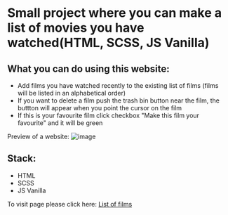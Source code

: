 
<h1>Small project where you can make a list of movies you have watched(HTML, SCSS, JS Vanilla)</h1>

<h2>What you can do using this website:</h2>
<ul>
  <li>Add films you have watched recently to the existing list of films (films will be listed in an alphabetical order) </li>
  <li>If you want to delete a film push the trash bin button near the film, the buttton will appear when you point the cursor on the film </li>
  <li>If this is your favourite film click checkbox "Make this film your favourite" and it will be green</li>
</ul>

Preview of a website:
![image](https://github.com/user-attachments/assets/0e9922c4-6b05-4a4f-9a4f-172e932c3724)


<h2>Stack:</h2>
<ul>
  <li>HTML</li>
   <li> SCSS </li>
  <li>JS Vanilla</li>
</ul>

To visit page please click here: <a href="https://films-drab.vercel.app/">List of films</a>
